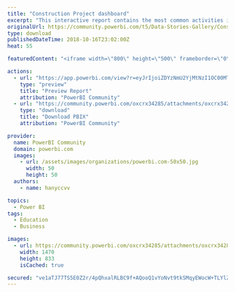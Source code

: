 ```yaml
---
title: "Construction Project dashboard"
excerpt: "This interactive report contains the most common activities in the construction projects along with their productivity rates hours per unit, a"
originalUrl: https://community.powerbi.com/t5/Data-Stories-Gallery/Construction-Project-dashboard/m-p/544131
type: download
publishedDateTime: 2018-10-16T23:02:00Z
heat: 55

featuredContent: "<iframe width=\"800\" height=\"500\" frameborder=\"0\" src=\"https://app.powerbi.com/view?r=eyJrIjoiZDYzNmU2YjMtNzI1OC00MTNlLWE5ZDgtZTMwZjg4YzY0ZDg4IiwidCI6IjQxZjZkMDg0LTZiMWUtNGM3YS04NmFjLTA2MmZmMGQ0NWY4NiIsImMiOjh9\"></iframe>"

actions:
  - url: "https://app.powerbi.com/view?r=eyJrIjoiZDYzNmU2YjMtNzI1OC00MTNlLWE5ZDgtZTMwZjg4YzY0ZDg4IiwidCI6IjQxZjZkMDg0LTZiMWUtNGM3YS04NmFjLTA2MmZmMGQ0NWY4NiIsImMiOjh9"
    type: "preview"
    title: "Preview Report"
    attribution: "PowerBI Community"
  - url: "https://community.powerbi.com/oxcrx34285/attachments/oxcrx34285/DataStoriesGallery/2299/2/productivity.pbix"
    type: "download"
    title: "Download PBIX"
    attribution: "PowerBI Community"

provider:
  name: PowerBI Community
  domain: powerbi.com
  images:
    - url: /assets/images/organizations/powerbi.com-50x50.jpg
      width: 50
      height: 50
  authors:
    - name: hanyccvv

topics:
  - Power BI
tags:
  - Education
  - Business

images:
  - url: https://community.powerbi.com/oxcrx34285/attachments/oxcrx34285/DataStoriesGallery/2299/1/Construction-Productivity-and-Activities-Interactive-Report.jpg
    width: 1470
    height: 833
    isCached: true

secured: "ve1aTJ77TS5E0Z2r/4pQhxalRLBC9f+AQooQ1vYoNvt9tkSMqyEWocW+TLYlZg5C7jgH8++3CwoOA/sqToyOQvoOXCC+Qlr0LgJxt2DimLUyM1kclwm4061LwlacUpBLPSUnexJqSqvjafF3lVYCcVrr0++3Djq0+s/uu4jQy/zTA1uqsqr3rTj4nCnZvL0igDNwwFOivr69ZBHq+Wm1DNp0m8KBMFGZx9TFxzx46sK5Y6dJjzOcU2AbVWYFl5+egPwq9V0gJaLE2R3FNUh3qJfCPKDuZmNy6KbfI3XdFu8pW3QDXiJnhcWng55RWY70feGJIRSyMu7bE0SHBb+ZMoc7FEG/vGdJU0txXzOf2ttaIoU+mBaP9GofWxDdWTxRm2kPwWpjF0AOrKYd82v3jk4pMbPJr/gFmQ6rMujolvA=;WVfoLM7zTuwD8zmqjeCi/A=="
---
```


